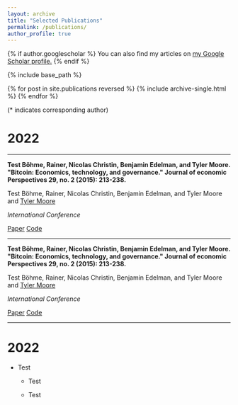 ```yaml
---
layout: archive
title: "Selected Publications"
permalink: /publications/
author_profile: true
---
```


{% if author.googlescholar %}
  You can also find my articles on <u><a href="{{author.googlescholar}}">my Google Scholar profile</a>.</u>
{% endif %}

{% include base_path %}

{% for post in site.publications reversed %}
  {% include archive-single.html %}
{% endfor %}


 (* indicates corresponding author)


2022
======

---


**Test Böhme, Rainer, Nicolas Christin, Benjamin Edelman, and Tyler Moore. "Bitcoin: Economics, technology, and governance." Journal of economic Perspectives 29, no. 2 (2015): 213-238.**

Test Böhme, Rainer, Nicolas Christin, Benjamin Edelman, and Tyler Moore and <ins>Tyler Moore</ins>

*International Conference* 

[Paper](https://dd) [Code](https://dd)

---

**Test Böhme, Rainer, Nicolas Christin, Benjamin Edelman, and Tyler Moore. "Bitcoin: Economics, technology, and governance." Journal of economic Perspectives 29, no. 2 (2015): 213-238.**

Test Böhme, Rainer, Nicolas Christin, Benjamin Edelman, and Tyler Moore and <ins>Tyler Moore</ins>

*International Conference* 

[Paper](https://dd) [Code](https://dd)

---


2022
======

* Test

  * Test

  * Test

    